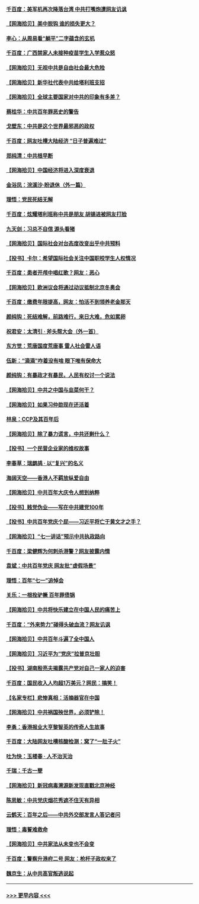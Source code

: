 #### [千百度：美军机再次降落台湾 中共打嘴炮遭网友讥讽](../pages/nsc993/n13095250.md?t=07172201) 
#### [【网海拾贝】美中脱钩 谁的损失更大？](../pages/nsc993/n13093068.md?t=07172201) 
#### [李心：从周易看“躺平”二字蕴含的玄机](../pages/nsc993/n13091424.md?t=07172201) 
#### [千百度：广西禁家人未接种疫苗学生入学惹众怒](../pages/nsc993/n13090506.md?t=07172201) 
#### [【网海拾贝】无视中共是自由社会最大危险](../pages/nsc993/n13089767.md?t=07172201) 
#### [【网海拾贝】新华社代表中共给塔利班支招](../pages/nsc993/n13087892.md?t=07172201) 
#### [【网海拾贝】全球主要国家对中共的印象有多差？](../pages/nsc993/n13085788.md?t=07172201) 
#### [蔡桂华：中共百年罪恶史的警告](../pages/nsc993/n13085715.md?t=07172201) 
#### [戈壁东：中共是这个世界最邪恶的政权](../pages/nsc993/n13085641.md?t=07172201) 
#### [千百度：网友吐槽大陆经济 “日子普遍难过”](../pages/nsc993/n13085475.md?t=07172201) 
#### [郑纯清：中共根早断](../pages/nsc993/n13084579.md?t=07172201) 
#### [【网海拾贝】中国经济将进入深度衰退](../pages/nsc993/n13082552.md?t=07172201) 
#### [金浴凤：浣溪沙·盼退休（外一篇）](../pages/nsc993/n13081560.md?t=07172201) 
#### [理悟：党民死结无解](../pages/nsc993/n13081552.md?t=07172201) 
#### [千百度：炫耀塔利班称中共是朋友  胡锡进被网友打脸](../pages/nsc993/n13081538.md?t=07172201) 
#### [九天剑：习总不自信 源头看猪](../pages/nsc993/n13081197.md?t=07172201) 
#### [【网海拾贝】国际社会对台态度改变出乎中共预料](../pages/nsc993/n13080968.md?t=07172201) 
#### [【投书】卡尔：希望国际社会关注中国职校学生人权情况](../pages/nsc993/n13080410.md?t=07172201) 
#### [千百度：患者开颅中唱红歌？网友：恶心](../pages/nsc993/n13080377.md?t=07172201) 
#### [【网海拾贝】欧洲议会将通过动议抵制北京冬奥会](../pages/nsc993/n13078156.md?t=07172201) 
#### [千百度：缴费年限提高，网友：怕活不到领养老金那天](../pages/nsc993/n13078088.md?t=07172201) 
#### [颜纯钩：死结难解，前路难行，来日大难，危如累卵](../pages/nsc993/n13077179.md?t=07172201) 
#### [祝君安：太清引 · 斧头帮大会（外一首）](../pages/nsc993/n13077162.md?t=07172201) 
#### [东方觉：荒唐国度荒唐事 雷人社会雷人语](../pages/nsc993/n13075917.md?t=07172201) 
#### [伍新：“滴滴”咋着没有啥 眼下唯有保命大](../pages/nsc993/n13075894.md?t=07172201) 
#### [颜纯钩：有暴政才有暴民，人民有权讨一个说法](../pages/nsc993/n13075734.md?t=07172201) 
#### [【网海拾贝】中共之中国与韭菜何干？](../pages/nsc993/n13075428.md?t=07172201) 
#### [【网海拾贝】如果习仲勋现在还活着](../pages/nsc993/n13073410.md?t=07172201) 
#### [林泉：CCP及其百年后](../pages/nsc993/n13073226.md?t=07172201) 
#### [【网海拾贝】除了暴力谎言，中共还剩什么？](../pages/nsc993/n13071082.md?t=07172201) 
#### [【投书】一个民营企业家的维权故事](../pages/nsc993/n13070932.md?t=07172201) 
#### [李春草：瑞鹧鸪 · 以“复兴”的名义](../pages/nsc993/n13069984.md?t=07172201) 
#### [海阔天空——香港人不羁放纵爱自由](../pages/nsc993/n13069407.md?t=07172201) 
#### [【网海拾贝】中共百年大庆令人想到纳粹](../pages/nsc993/n13068483.md?t=07172201) 
#### [【投书】贱党伪业——写在中共建党100年](../pages/nsc993/n13067843.md?t=07172201) 
#### [【投书】中共百年党庆个屁——习近平将亡于黄文才之手？](../pages/nsc993/n13067425.md?t=07172201) 
#### [【网海拾贝】“七一讲话”预示中共执政路向](../pages/nsc993/n13066434.md?t=07172201) 
#### [千百度：梁健辉为何刺杀港警？网友披露内情](../pages/nsc993/n13066979.md?t=07172201) 
#### [袁斌：中共百年党庆 网友批“虚假场景”](../pages/nsc993/n13066385.md?t=07172201) 
#### [理悟：百年“七一”追悼会](../pages/nsc993/n13066106.md?t=07172201) 
#### [关乐：一根拴驴橛 百年罪债锅](../pages/nsc993/n13066089.md?t=07172201) 
#### [【网海拾贝】中共将快乐建立在中国人民的痛苦上](../pages/nsc993/n13064939.md?t=07172201) 
#### [千百度：“外来势力”碰得头破血流？网友讥讽](../pages/nsc993/n13064878.md?t=07172201) 
#### [【网海拾贝】中共百年斗遍了全中国人](../pages/nsc993/n13060020.md?t=07172201) 
#### [【网海拾贝】习近平为“党庆”拉普京壮胆](../pages/nsc993/n13057781.md?t=07172201) 
#### [【投书】湖南殷亮夫揭露共产党对自己一家人的迫害](../pages/nsc993/n13057744.md?t=07172201) 
#### [千百度：国民收入人均超1万美元？网民：搞笑！](../pages/nsc993/n13057692.md?t=07172201) 
#### [【名家专栏】悲惨真相：活摘器官在中国](../pages/nsc993/n13056611.md?t=07172201) 
#### [【网海拾贝】中共祸国殃世界，必须铲除！](../pages/nsc993/n13056011.md?t=07172201) 
#### [李勇：香港报业大亨黎智英的传奇人生故事](../pages/nsc993/n13055258.md?t=07172201) 
#### [千百度：大陆网友吐槽核酸检测：窝了“一肚子火”](../pages/nsc993/n13055194.md?t=07172201) 
#### [吐为快：玉楼春 · 人不治天治](../pages/nsc993/n13054028.md?t=07172201) 
#### [千瑞：千古一孽](../pages/nsc993/n13054016.md?t=07172201) 
#### [【网海拾贝】新冠病毒溯源新发现直戳北京神经](../pages/nsc993/n13052425.md?t=07172201) 
#### [陈思敏：中共党庆烟花秀遮不住天有异相](../pages/nsc993/n13052020.md?t=07172201) 
#### [云鹤天：百年之后——中共外交部发言人答记者问](../pages/nsc993/n13051604.md?t=07172201) 
#### [理悟：毒誓难救命](../pages/nsc993/n13051601.md?t=07172201) 
#### [【网海拾贝】中共家法从未变也不会变](../pages/nsc993/n13050366.md?t=07172201) 
#### [千百度：警察升港府二号 网友：枪杆子政权来了](../pages/nsc993/n13050261.md?t=07172201) 
#### [魏京生：从中共高官叛逃说起](../pages/nsc993/n13048997.md?t=07172201) 

----
#### [ >>> 更早内容 <<< ](../indexes/nsc993-earlier.md)
